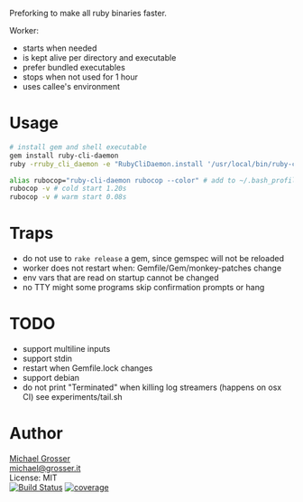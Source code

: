 Preforking to make all ruby binaries faster.

Worker:
- starts when needed
- is kept alive per directory and executable
- prefer bundled executables
- stops when not used for 1 hour
- uses callee's environment

Usage
=====

```Bash
# install gem and shell executable
gem install ruby-cli-daemon
ruby -rruby_cli_daemon -e "RubyCliDaemon.install '/usr/local/bin/ruby-cli-daemon'"

alias rubocop="ruby-cli-daemon rubocop --color" # add to ~/.bash_profile
rubocop -v # cold start 1.20s
rubocop -v # warm start 0.08s
```

Traps
=====
 - do not use to `rake release` a gem, since gemspec will not be reloaded
 - worker does not restart when: Gemfile/Gem/monkey-patches change
 - env vars that are read on startup cannot be changed
 - no TTY might some programs skip confirmation prompts or hang

TODO
====
 - support multiline inputs
 - support stdin
 - restart when Gemfile.lock changes
 - support debian
 - do not print "Terminated" when killing log streamers (happens on osx CI) see experiments/tail.sh

Author
======
[Michael Grosser](http://grosser.it)<br/>
michael@grosser.it<br/>
License: MIT<br/>
[![Build Status](https://travis-ci.org/grosser/ruby-cli-daemon.svg)](https://travis-ci.org/grosser/ruby-cli-daemon)
[![coverage](https://img.shields.io/badge/coverage-100%25-success.svg)](https://github.com/grosser/single_cov)
